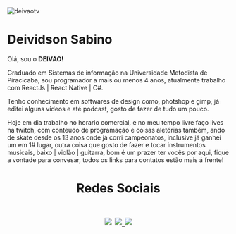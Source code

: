 <div>
  <img src="https://komarev.com/ghpvc/?username=deivaotv&color=blueviolet&label=visitas+no+perfil" alt="deivaotv" /> 
  <h1>Deividson Sabino</h1>
  <p>Olá, sou o <strong>DEIVAO!</strong></p>
  <p>Graduado em Sistemas de informação na Universidade Metodista de Piracicaba,
    sou programador a mais ou menos 4 anos, atualmente trabalho com ReactJs | React Native | C#.</p>
  <p>
    Tenho conhecimento em softwares de design como, photshop e gimp, já editei alguns vídeos e até podcast, gosto de fazer de tudo um pouco.</p>
  <p>
    Hoje em dia trabalho no horario comercial, e no meu tempo livre faço lives na twitch, com conteudo de programação e coisas aletórias também, ando de skate desde os 13 anos onde já corri campeonatos, inclusive já ganhei um em 1# lugar, outra coisa que gosto de fazer e tocar instrumentos musicais, baixo | violão | guitarra, bom é um prazer ter vocês por aqui, fique a vontade para convesar, todos os links para contatos estão mais á frente!
  </p>
  <div align="center">
    <h1>Redes Sociais<h1/>
    <a href="https://twitter.com/deivaotv"><img src="https://img.shields.io/badge/Twitter-1DA1F2?style=for-the-badge&logo=twitter&logoColor=white"/></a>
    <a href="https://www.linkedin.com/in/deividson-sabino/"><img src="https://img.shields.io/badge/LinkedIn-0077B5?style=for-the-badge&logo=linkedin&logoColor=white"/</a>
    <a href="https://www.twitch.tv/deivaotv"><img src="https://img.shields.io/badge/Twitch-9146FF?style=for-the-badge&logo=twitch&logoColor=white"/></a>
  </div>
</div>
